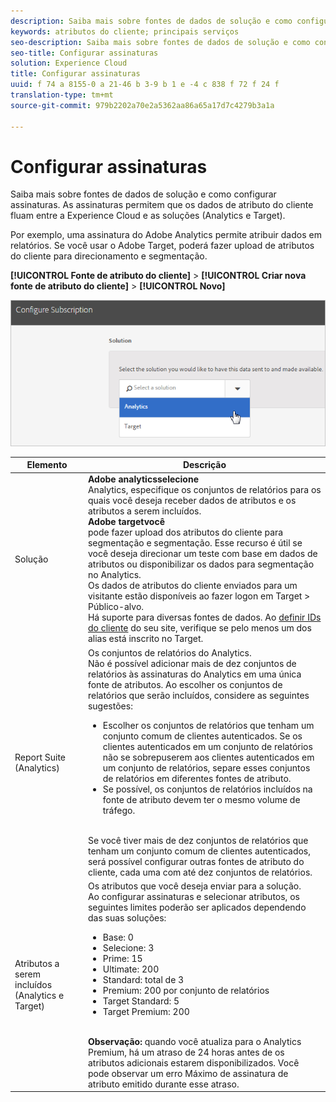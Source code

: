 ```yaml
---
description: Saiba mais sobre fontes de dados de solução e como configurar assinaturas. As assinaturas permitem que os dados de atributo do cliente fluam entre a Experience Cloud e as soluções (Analytics e Target).
keywords: atributos do cliente; principais serviços
seo-description: Saiba mais sobre fontes de dados de solução e como configurar assinaturas. As assinaturas permitem que os dados de atributo do cliente fluam entre a Experience Cloud e as soluções (Analytics e Target).
seo-title: Configurar assinaturas
solution: Experience Cloud
title: Configurar assinaturas
uuid: f 74 a 8155-0 a 21-46 b 3-9 b 1 e -4 c 838 f 72 f 24 f
translation-type: tm+mt
source-git-commit: 979b2202a70e2a5362aa86a65a17d7c4279b3a1a

---
```



# Configurar assinaturas

Saiba mais sobre fontes de dados de solução e como configurar assinaturas. As assinaturas permitem que os dados de atributo do cliente fluam entre a Experience Cloud e as soluções (Analytics e Target).

Por exemplo, uma assinatura do Adobe Analytics permite atribuir dados em relatórios. Se você usar o Adobe Target, poderá fazer upload de atributos do cliente para direcionamento e segmentação.

**[!UICONTROL Fonte de atributo do cliente]** &gt; **[!UICONTROL Criar nova fonte de atributo do cliente]** &gt; **[!UICONTROL Novo]**

![](assets/configure_subscription_page.png)

| Elemento | Descrição |
|--- |--- |
| Solução | **Adobe analyticsselecione**<br>Analytics, especifique os conjuntos de relatórios para os quais você deseja receber dados de atributos e os atributos a serem incluídos.<br>**Adobe targetvocê**<br>pode fazer upload dos atributos do cliente para segmentação e segmentação. Esse recurso é útil se você deseja direcionar um teste com base em dados de atributos ou disponibilizar os dados para segmentação no Analytics.<br>Os dados de atributos do cliente enviados para um visitante estão disponíveis ao fazer logon em Target &gt; Público-alvo.<br>Há suporte para diversas fontes de dados. Ao [definir IDs do cliente](../core-services/core-services.md) do seu site, verifique se pelo menos um dos alias está inscrito no Target. |
| Report Suite (Analytics) | Os conjuntos de relatórios do Analytics.<br>Não é possível adicionar mais de dez conjuntos de relatórios às assinaturas do Analytics em uma única fonte de atributos. Ao escolher os conjuntos de relatórios que serão incluídos, considere as seguintes sugestões:<ul><li>Escolher os conjuntos de relatórios que tenham um conjunto comum de clientes autenticados. Se os clientes autenticados em um conjunto de relatórios não se sobrepuserem aos clientes autenticados em um conjunto de relatórios, separe esses conjuntos de relatórios em diferentes fontes de atributo.</li><li>Se possível, os conjuntos de relatórios incluídos na fonte de atributo devem ter o mesmo volume de tráfego.</li></ul><br>Se você tiver mais de dez conjuntos de relatórios que tenham um conjunto comum de clientes autenticados, será possível configurar outras fontes de atributo do cliente, cada uma com até dez conjuntos de relatórios. |
| Atributos a serem incluídos (Analytics e Target) | Os atributos que você deseja enviar para a solução.<br>Ao configurar assinaturas e selecionar atributos, os seguintes limites poderão ser aplicados dependendo das suas soluções:<ul><li>Base: 0</li><li>Selecione: 3</li><li>Prime: 15</li><li>Ultimate: 200</li><li>Standard: total de 3</li><li>Premium: 200 por conjunto de relatórios</li><li>Target Standard: 5</li><li>Target Premium: 200</li></ul><br>**Observação:** quando você atualiza para o Analytics Premium, há um atraso de 24 horas antes de os atributos adicionais estarem disponibilizados. Você pode observar um erro Máximo de assinatura de atributo emitido durante esse atraso. |

